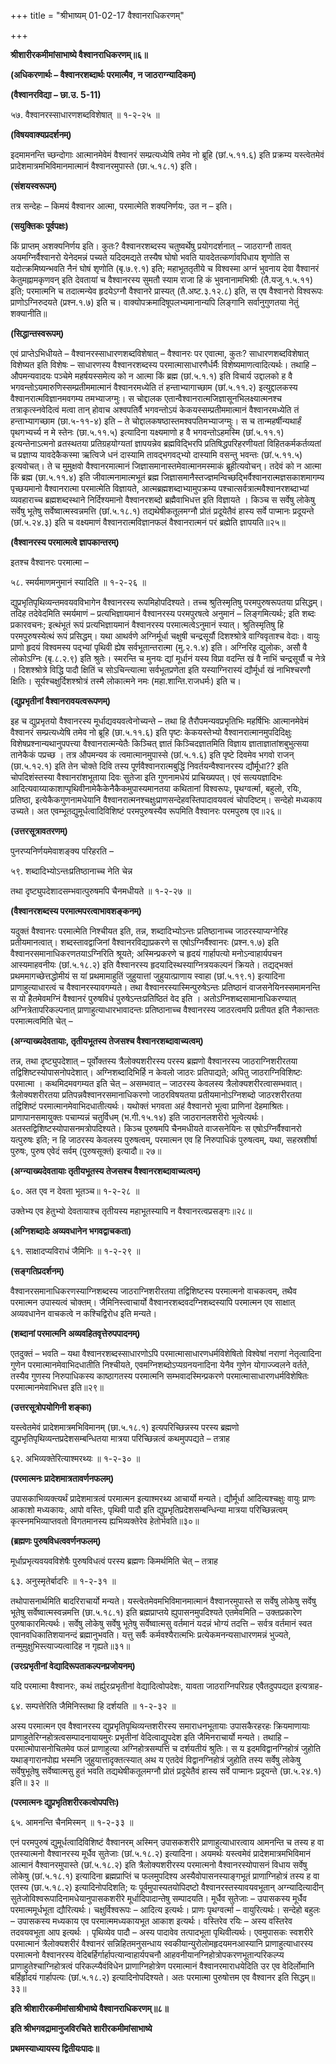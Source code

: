 +++
title = "श्रीभाष्यम् 01-02-17 वैश्वानराधिकरणम्"

+++
<div claऽऽ="elementor-widget-container">

**श्रीशारीरकमीमांसाभाष्ये वैश्वानराधिकरणम्॥६॥**

**(अधिकरणार्थः – वैश्वानरशब्दार्थः परमात्मैव, न जाठराग्न्यादिकम्)**

**(वैश्वानरविद्या – छा.उ. 5-11)**

५७. वैश्वानरस्साधारणशब्दविशेषात् ॥ १-२-२५ ॥

**(विषयवाक्यप्रदर्शनम्)**

इदमामनन्ति च्छन्दोगाः आत्मानमेवेमं वैश्वानरं सम्प्रत्यध्येषि तमेव नो ब्रूहि (छां.५.११.६) इति प्रक्रम्य यस्त्वेतमेवं प्रादेशमात्रमभिविमानमात्मानं वैश्वानरमुपास्ते (छा.५.१८.१) इति।

**(संशयस्वरूपम्)**

तत्र सन्देहः – किमयं वैश्वानर आत्मा, परमात्मेति शक्यनिर्णयः, उत न – इति।

**(सयुक्तिकः पूर्वपक्षः)**

किं प्राप्तम् अशक्यनिर्णय इति। कुतः? वैश्वानरशब्दस्य चतुष्वर्थेषु प्रयोगदर्शनात् – जाठराग्नौ तावत् अयमग्निर्वैश्वानरो येनेदमन्नं पच्यते यदिदमद्यते तस्यैष घोषो भवति यावदेतत्कर्णावपिधाय शृणोति स यदोत्क्रमिष्यन्भवति नैनं घोषं शृणोति (बृ.७.९.१) इति; महाभूततृतीये च विश्वस्मा अग्नं भुवनाय देवा वैश्वानरं केतुमह्नामकृणवन् इति देवतायां च वैश्वानरस्य सुमतौ स्याम राजा हि कं भुवनानामभिश्रीः (तै.यजु.१.५.११) इति; परमात्मनि च तदात्मन्येव हृदयेऽग्नौ वैश्वानरे प्रास्यत् (तै.अष्ट.३.१२.८) इति, स एष वैश्वानरो विश्वरूपः प्राणोऽग्निरुदयते (प्रश्न.१.७) इति च। वाक्योपक्रमादिषूपलभ्यमानान्यपि लिङ्गानि सर्वानुगुणतया नेतुं शक्यानीति॥

**(सिद्धान्तस्वरूपम्)**

एवं प्राप्तेऽभिधीयते – वैश्वानरस्साधारणशब्दविशेषात् – वैश्वानरः पर एवात्मा, कुतः? साधारणशब्दविशेषात् विशेष्यत इति विशेषः – साधारणस्य वैश्वानरशब्दस्य परमात्मासाधारणैर्धर्मैः विशेष्यमाणत्वादित्यर्थः। तथाहि – औपमन्यवादयः पञ्चेमे महर्षयस्समेत्य को न आत्मा किं ब्रह्म (छां.५.१.१) इति विचार्य उद्दालको ह वै भगवन्तोऽयमारुणिस्सम्प्रतीममात्मानं वैश्वानरमध्येति तं हन्ताभ्यागाच्छाम (छां.५.११.२) इत्युद्दालकस्य वैश्वानरात्मविज्ञानमवगम्य तमभ्याजग्मुः। स चोद्दालक एतान्वैश्वानरात्मजिज्ञासूनभिलक्ष्यात्मनश्च तत्राकृत्स्नवेदित्वं मत्वा तान् होवाच अश्वपतिर्वै भगवन्तोऽयं केकयस्सम्प्रतीममात्मानं वैश्वानरमध्येति तं हन्ताभ्यागच्छाम (छा.५-११-४) इति – ते चोद्दालकषष्ठास्तमश्वपतिमभ्याजग्मुः। स च तान्महर्षीन्यथार्हं पृथगभ्यर्च्य न मे स्तेनः (छा.५.११.५) इत्यादिना यक्ष्यमाणो ह वै भगवन्तोऽहमस्मि (छां.५.११.१) इत्यन्तेनाऽत्मनो व्रतस्थतया प्रतिग्रहयोग्यतां ज्ञापयन्नेव ब्रह्मविद्भिरपि प्रतिषिद्धपरिहरणीयतां विहितकर्मकर्तव्यतां च प्रज्ञाप्य यावदेकैकस्मा ऋत्विजे धनं दास्यामि तावद्भगवद्भ्यो दास्यामि वसन्तु भवन्तः (छां.५.११.५) इत्यवोचत्। ते च मुमुक्षवो वैश्वानरमात्मानं जिज्ञासमानास्तमेवात्मानमस्माकं ब्रूहीत्यवोचन्। तदेवं को न आत्मा किं ब्रह्म (छा.५.११.४) इति जीवात्मनामात्मभूतं ब्रह्म जिज्ञासमानैस्तज्ज्ञमन्विच्छद्भिर्वैश्वानरात्मज्ञसकाशमागम्य पृच्छयमानो वैश्वानरात्मा परमात्मेति विज्ञायते, आत्मब्रह्मशब्दाभ्यामुपक्रम्य पश्चात्सर्वत्रात्मवैश्वानरशब्दाभ्यां व्यवहाराच्च ब्रह्मशब्दस्थाने निर्दिश्यमानो वैश्वानरशब्दो ब्रह्मैवाभिधत्त इति विज्ञायते । किञ्च स सर्वेषु लोकेषु सर्वेषु भूतेषु सर्वेष्वात्मस्वन्नमत्ति (छां.५.१८.१) तद्यथेषीकतूलमग्नौ प्रोतं प्रदूयेतैवं हास्य सर्वे पाप्मानः प्रदूयन्ते (छां.५.२४.३) इति च वक्ष्यमाणं वैश्वानरात्मविज्ञानफलं वैश्वानरात्मनं परं ब्रह्मेति ज्ञापयति॥२५॥

**(वैश्वानरस्य परमात्मत्वे ज्ञापकान्तरम्)**

इतश्च वैश्वानरः परमात्मा –

५८. स्मर्यमाणमनुमानं स्यादिति ॥ १-२-२६ ॥

द्युप्रभृतिपृथिव्यन्तमवयवविभागेन वैश्वानरस्य रूपमिहोपदिश्यते। तच्च श्रुतिस्मृतिषु परमपुरुषरूपतया प्रसिद्धम्। तदिह तदेवेदमिति स्मर्यमाणं – प्रत्यभिज्ञायमानं वैश्वानरस्य परमपुरषत्वे अनुमानं – लिङ्गमित्यर्थः; इति शब्दः प्रकारवचनः; इत्थंभूतं रूपं प्रत्यभिज्ञायमानं वैश्वानरस्य परमात्मत्वेऽनुमानं स्यात्। श्रुतिस्मृतिषु हि परमपुरुषस्येत्थं रूपं प्रसिद्धम्। यथा आथर्वणे अग्निर्मूर्धा चक्षुषी चन्द्रसूर्यौ दिशश्श्रोत्रे वाग्विवृताश्च वेदाः। वायुः प्राणो हृदयं विश्वमस्य पद्भ्यां पृथिवी ह्येष सर्वभूतान्तरात्मा (मु.२.१.४) इति। अग्निरिह द्युलोकः, असौ वै लोकोऽग्निः (बृ.८.२.९) इति श्रुतेः। स्मरन्ति च मुनयः द्यां मूर्धानं यस्य विप्रा वदन्ति खं वै नाभिं चन्द्रसूर्यौ च नेत्रे । दिशश्श्रोत्रे विद्धि पादौ क्षितिं च सोऽचिन्त्यात्मा सर्वभूतप्रणेता इति यस्याग्निरास्यं द्यौर्मूर्धा खं नाभिश्चरणौ क्षितिः। सूर्यश्चक्षुर्दिशश्श्रोत्रं तस्मै लोकात्मने नमः (महा.शान्ति.राजधर्मः) इति च।

**(द्युप्रभृतीनां वैश्वानरावयत्वरूपणम्)**

इह च द्युप्रभृतयो वैश्वानरस्य मूर्धाद्यवयवत्वेनोच्यन्ते – तथा हि तैरौपमन्यवप्रभृतिभिः महर्षिभिः आत्मानमेवेमं वैश्वानरं सम्प्रत्यध्येषि तमेव नो ब्रूहि (छा.५.११.६) इति पृष्टः केकयस्तेभ्यो वैश्वानरात्मानमुपदिदिक्षुः विशेषप्रश्नान्यथानुपपत्त्या वैश्वानरात्मन्येतैः किञ्चित् ज्ञातं किञ्चिदज्ञातमिति विज्ञाय ज्ञाताज्ञातांशबुभुत्सया तानेकैकं पप्रच्छ । तत्र औपमन्यव कं त्वमात्मानमुपास्से (छां.५.१.६) इति पृष्टे दिवमेव भगवो राजन् (छा.५.१२.१) इति तेन चोक्ते दिवि तस्य पूर्णवैश्वानरात्मबुद्धिं निवर्तयन्वैश्वानरस्य द्यौर्मूधा?? इति चोपदिशंस्तस्या वैश्वानरांशभूताया दिवः सुतेजा इति गुणनामधेयं प्राचिख्यपत्। एवं सत्ययज्ञादिभः आदित्यवाय्याकाशाप्पृथिवीनामेकैकेनैकैकमुपास्यमानतया कथितानां विश्वरूपः, पृथग्वर्त्मा, बहुलो, रयिः, प्रतिष्ठा, इत्येकैकगुणनामधेयानि वैश्वानरात्मनश्चक्षुःप्राणसन्देहवस्तिपादावयवत्वं चोपदिष्टम्। सन्देहो मध्यकाय उच्यते। अत एवम्भूतद्युमूर्धत्वादिविशिष्टं परमपुरुषस्यैव रूपमिति वैश्वानरः परमपुरुष एव॥२६॥

**(उत्तरसूत्रावतरणम्)**

पुनरप्यनिर्णयमेवाशङ्क्य परिहरति –

५९. शब्दादिभ्योऽन्तःप्रतिष्ठानाच्च नेति चेन्न

तथा दृष्ट्युपदेशादसम्भवात्पुरुषमपि चैनमधीयते ॥ १-२-२७ ॥

**(वैश्वानरशब्दस्य परमात्मपरत्वाभावशङ्कनम्)**

यदुक्तं वैश्वानरः परमात्मेति निश्चीयत इति, तन्न, शब्दादिभ्योऽन्तः प्रतिष्ठानाच्च जाठरस्याप्यग्नेरिह प्रतीयमानत्वात्। शब्दस्तावद्वाजिनां वैश्वानरविद्याप्रकरणे स एषोऽग्निर्वैश्वानरः (प्रश्न.१.७) इति वैश्वानरसमानाधिकरणतयाऽग्निरिति श्रूयते; अस्मिन्प्रकरणे च हृदयं गार्हापत्यो मनोऽन्वाहार्यपचन आस्यमाहवनीयः (छां.५.१८.२) इति वैश्वानरस्य हृदयादिस्थस्याग्नित्रयकल्पनं क्रियते। तद्यद्भक्तं प्रथममागच्छेत्तद्धोमीयं स यां प्रथमामाहुतिं जुहुयात्तां जुहुयात्प्राणाय स्वाहा (छां.५.१९.१) इत्यादिना प्राणाहुत्याधारत्वं च वैश्वानरस्यावगम्यते। तथा वैश्वानरस्यास्मिन्पुरुषेऽन्तः प्रतिष्ठानं वाजसनेयिनस्समामनन्ति स यो हैतमेवमग्निं वैश्वानरं पुरुषविधं पुरुषेऽन्तःप्रतिष्ठितं वेद इति । अतोऽग्निशब्दसामानाधिकरण्यात् अग्नित्रेतापरिकल्पनात् प्राणाहुत्याधारभावादन्तः प्रतिष्ठानाच्च वैश्वानरस्य जाठरत्वमपि प्रतीयत इति नैकान्ततः परमात्मत्वमिति चेत् –

**(अग्न्याख्यदेवतायाः, तृतीयभूतस्य तेजसश्च वैश्वानरशब्दावाच्यत्वम्)**

तन्न, तथा दृष्ट्युपदेशात् – पूर्वोक्तस्य त्रैलोक्यशरीरस्य परस्य ब्रह्मणो वैश्वानरस्य जाठराग्निशरीरतया तद्विशिष्टस्योपासनोपदेशात्।
अग्निशब्दादिभिर्हि न केवलो जाठरः प्रतिपाद्यते; अपितु जाठराग्निविशिष्टः परमात्मा । कथमिदमवगम्यत इति चेत् – असम्भवात् – जाठरस्य केवलस्य त्रैलोक्यशरीरत्वासम्भवात्। त्रैलोक्यशरीरतया प्रतिपन्नवैश्वानरसमानाधिकरणो जाठरविषयतया प्रतीयमानोऽग्निशब्दो जाठरशरीरतया तद्विशिष्टं परमात्मानमेवाभिदधातीत्यर्थः। यथोक्तं भगवता अहं वैश्वानरो भूत्वा प्राणिनां देहमाश्रितः। प्राणापानसमायुक्तः पचाम्यन्नं चतुर्विधम् (भ.गी.१५.१४) इति जाठरानलशरीरो भूत्वेत्यर्थः। अतस्तद्विशिष्टस्योपासनमत्रोपदिश्यते। किञ्च पुरुषमपि चैनमधीयते वाजसनेयिनः स एषोऽग्निर्वैश्वानरो यत्पुरुषः इति; न हि जाठरस्य केवलस्य पुरुषत्वम्, परमात्मन एव हि निरुपाधिकं पुरुषत्वम्, यथा, सहस्रशीर्षा पुरुषः, पुरुष एवेदं सर्वम् (पुरुषसूक्तं) इत्यादौ॥ २७॥

**(अग्न्याख्यदेवतायाः तृतीयभूतस्य तेजसश्च वैश्वानरशब्दावाच्यत्वम्)**

६०. अत एव न देवता भूतञ्च॥ १-२-२८ ॥

 उक्तेभ्य एव हेतुभ्यो देवतायाश्च तृतीयस्य महाभूतस्यापि न वैश्वानरत्वप्रसङ्गः॥२८॥

**(अग्निशब्दादेः अव्यवधानेन भगवद्वाचकता)**

६१. साक्षादप्यविराधं जैमिनिः ॥ १-२-२९ ॥

**(सङ्गतिप्रदर्शनम्)**

वैश्वानरसमानाधिकरणस्याग्निशब्दस्य जाठराग्निशरीरतया तद्विशिष्टस्य परमात्मनो वाचकत्वम्, तथैव परमात्मन उपास्यत्वं चोक्तम्। जैमिनिस्त्वाचार्यो वैश्वानरशब्दवदग्निशब्दस्यापि परमात्मन एव साक्षात् अव्यवधानेन वाचकत्वे न कश्चिद्विरोध इति मन्यते।

**(शब्दानां परमात्मनि अव्यवहितवृत्तेरुपपादनम्)**

एतदुक्तं – भवति – यथा वैश्वानरशब्दस्साधारणोऽपि परमात्मासाधारणधर्मविशेषितो विश्वेषां नराणां नेतृत्वादिना गुणेन परमात्मानमेवाभिदधातीति निश्चीयते, एवमग्निशब्दोऽप्यग्रनयनादिना येनैव गुणेन योगाज्ज्वलने वर्तते, तस्यैव गुणस्य निरुपाधिकस्य काष्ठागतस्य परमात्मनि सम्भवादस्मिन्प्रकरणे परमात्मासाधारणधर्मविशेषितः परमात्मानमेवाभिधत्त इति॥२९॥

**(उत्तरसूत्रोपयोगिनी शङ्का)**

यस्त्वेतमेवं प्रादेशमात्रमभिविमानम् (छा.५.१८.१) इत्यपरिच्छिन्नस्य परस्य ब्रह्मणो द्युप्रभृतिपृथिव्यन्तप्रदेशसम्बन्धितया मात्रया परिच्छिन्नत्वं कथमुपपद्यते – तत्राह

६२. अभिव्यक्तेरित्याश्मरथ्यः ॥ १-२-३० ॥

**(परमात्मनः प्रादेशमात्रतावर्णनफलम्)**

उपासकाभिव्यक्त्यर्थं प्रादेशमात्रत्वं परमात्मन इत्याश्मरथ्य आचार्यो मन्यते। द्यौर्मूर्धा आदित्यश्चक्षुः वायुः प्राणः आकाशो मध्यकायः, आपो वस्तिः, पृथिवी पादौ इति द्युप्रभृतिप्रदेशसम्बन्धिन्या मात्रया परिच्छिन्नत्वम् कृत्स्नमभिव्याप्तवतो विगतमानस्य ह्यभिव्यक्तेरेव हेतोर्भवति॥३०॥

**(ब्रह्मणः पुरुषविधत्ववर्णनफलम्)**

मूर्धाप्रभृत्यवयवविशेषैः पुरुषविधत्वं परस्य ब्रह्मणः किमर्थमिति चेत् – तत्राह

६३. अनुस्मृतेर्बादरिः ॥ १-२-३१ ॥

तथोपासनार्थमिति बादरिराचार्यो मन्यते। यस्त्वेतमेवमभिविमानमात्मानं वैश्वानरमुपास्ते स सर्वेषु लोकेषु सर्वेषु भूतेषु सर्वेष्वात्मस्वन्नमत्ति (छा.५.१८.१) इति ब्रह्मप्राप्तये ह्युपासनमुपदिश्यते एतमेवमिति – उक्तप्रकारेण पुरुषाकारमित्यर्थः। सर्वेषु लोकेषु सर्वेषु भूतेषु सर्वेष्वात्मसु वर्तमानं यदन्नं भोग्यं तदत्ति – सर्वत्र वर्तमानं स्वत एवानवधिकातिशयानन्दं ब्रह्मानुभवति। यत्तु सर्वैः कर्मवश्यैरात्मभिः प्रत्येकमनन्यसाधारणमन्नं भुज्यते, तन्मुमुक्षुभिस्त्याज्यत्वादिह न गृह्यते॥३१॥

**(उरःप्रभृतीनां वेद्यादिरूपताकल्पनप्रजोयनम्)**

यदि परमात्मा वैश्वानरः, कथं तर्ह्युरःप्रभृतीनां वेद्यादित्वोपदेशः, यावता जाठराग्निपरिग्रह एवैतदुपपद्यत इत्यत्राह-

६४. सम्पत्तेरिति जैमिनिस्तथा हि दर्शयति ॥ १-२-३२ ॥

अस्य परमात्मन एव वैश्वानरस्य द्युप्रभृतिपृथिव्यन्तशरीरस्य समाराधनभूतायाः उपासकैरहरहः क्रियमाणायाः प्राणाहुतेरिग्नहोत्रत्वसम्पादनायायमुरः प्रभृतीनां वेदित्वाद्युपदेश इति जैमिनराचार्यो मन्यते। तथाहि – परमात्मोपासनोचितमेव फलं प्राणाहुत्या अग्निहोत्रसम्पत्तिं च दर्शयतीयं श्रुतिः। स य इदमविद्वानग्निहोत्रं जुहोति यथाङ्गारानपोह्य भस्मनि जुहुयात्तादृक्तत्स्यात् अथ य एतदेवं विद्वानग्निहोत्रं जुहोति तस्य सर्वेषु लोकेषु सर्वेषुभूतेषु सर्वेष्वात्मसु हुतं भवति तद्यथेषीकतूलमग्नौ प्रोतं प्रदूयेतैवं हास्य सर्वे पाप्मानः प्रदूयन्ते (छा.५.२४.१) इति॥ ३२ ॥

**(परमात्मनः द्युप्रभृतिशरीरकत्वोपपत्तिः)**

६५. आमनन्ति चैनमिस्मन् ॥ १-२-३३ ॥

एनं परमपुरुषं द्युमूर्धत्वादिविशिष्टं वैश्वानरम् अस्मिन् उपासकशरीरे प्राणाहुत्याधारत्वाय आमनन्ति च तस्य ह वा एतस्यात्मनो वैश्वानरस्य मूर्धैव सुतेजाः (छां.५.१८.२) इत्यादिना। अयमर्थः यस्त्वमेवं प्रादेशमात्रमभिविमानं आत्मानं वैश्वानरमुपास्ते (छां.५.१८.२) इति त्रैलोक्यशरीरस्य परमात्मनो वैश्वानरस्योपासनं विधाय सर्वेषु लोकेषु (छां.५.१८.१) इत्यादिना ब्रह्मप्राप्तिं च फलमुपदिश्य अस्यैवोपासनस्याङ्गभूतं प्राणाग्निहोत्रं तस्य ह वा एतस्य (छा.५.१८.२) इत्यादिनोपदिशति; यः पूर्वमुपास्यतयोपिदष्टो वैश्वानरस्तस्यावयवभूतान् अग्न्यादित्यादीन् सुतेजोविश्वरूपादिनामधेयानुपासकशरीरे मूर्धादिपादान्तेषु सम्पादयति। मूर्धैव सुतेजाः – उपासकस्य मूर्धैव परमात्ममूर्धभूता द्यौरित्यर्थः। चक्षुर्विश्वरूपः – आदित्य इत्यर्थः। प्राणः पृथग्वर्त्मा – वायुरित्यर्थः। सन्देहो बहुलः – उपासकस्य मध्यकाय एव परमात्ममध्यकायभूत आकाश इत्यर्थः। वस्तिरेव रयिः – अस्य वस्तिरेव तदवयवभूता आप इत्यर्थः । पृथिव्येव पादौ – अस्य पादावेव तत्पादभूता पृथिवीत्यर्थः। एवमुपासकः स्वशरीरे परमात्मानं त्रैलोक्यशरीरं वैश्वानरं सन्निहितमनुसन्धाय स्वकीयान्युरोलोमहृदयमनआस्यानि प्राणाहुत्याधारस्य परमात्मनो वैश्वानरस्य वेदिबर्हिर्गार्हापत्यान्वाहार्यपचनौ आहवनीयानग्निहोत्रोपकरणभूतान्परिकल्प्य प्राणाहुतेश्चाग्निहोत्रत्वं परिकल्प्यैवंविधेन प्राणाग्निहोत्रेण परमात्मानं वैश्वानरमाराधयेदिति उर एव वेदिर्लोमानि बर्हिर्हृादयं गार्हापत्यः (छां.५.१८.२) इत्यादिनोपदिश्यते। अतः परमात्मा पुरुषोत्तम एव वैश्वानर इति सिद्धम्॥३३॥

**इति श्रीशारीरकमीमांसाश्रीभाष्ये वैश्वानराधिकरणम्॥८॥**

**इति श्रीभगवद्रामानुजविरचिते शारीरकमीमांसाभाष्ये**

**प्रथमस्याध्यायस्य द्वितीयःपादः॥**

</div>
